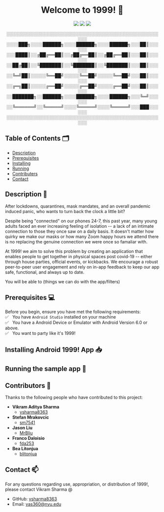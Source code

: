 <h1 align="center">Welcome to 1999! 👋</h1>

<p align="center">
  <img src="https://img.shields.io/badge/Language-Java-brightgreen" />
  <img src="https://img.shields.io/badge/Platform-Android-blue" />
  <img src="https://img.shields.io/badge/Contributers-5-red" />
</p>

<p align="center">
  ░░░░░░░░░░░░░░░░░░░░░░░░░░░░░░░░░░░░░░░░░░░░░░░░░░░░░<br/>
  ░░░░███╗░░░░██████╗░░░░██████╗░░░░██████╗░░░██║░░░░░░<br/>
  ░░░████║░░╔██╔══██║░░╔██╔══██║░░╔██╔══██║░░░██║░░░░░░<br/>
  ░░██╔██║░░╚███████║░░╚███████║░░╚███████║░░░██║░░░░░░<br/>
  ░░╚═╝██║░░░░░╚══██╝░░░░░╚══██╝░░░░░╚══██╝░░░██║░░░░░░<br/>
  ░░╔═╗██║░░░░░╔══██╝░░░░░╔══██╝░░░░░╔══██╝░░░██║░░░░░░<br/>
  ░░███████╗░░██████╗░░░░██████╗░░░░██████╗░░░╚═╝░░░░░░<br/>
  ░░╚══════╝░░╚═════╝░░░░╚═════╝░░░░╚═════╝░░░███░░░░░░<br/>
  ░░░░░░░░░░░░░░░░░░░░░░░░░░░░░░░░░░░░░░░░░░░░░░░░░░░░░<br/>
</p>

## Table of Contents 🗂

  * [Description](https://github.com/sm7541/Readme#description-)<br/>
  * [Prerequisites](https://github.com/sm7541/Readme#prerequisites-)<br/>
  * [Installing](https://github.com/sm7541/Readme#installing-android-1999-app-)<br/>
  * [Running](https://github.com/sm7541/Readme#running-the-sample-app-)<br/>
  * [Contributers](https://github.com/sm7541/Readme#contributors-)<br/>
  * [Contact](https://github.com/sm7541/Readme#contributors-)<br/>

## Description 📝

After lockdowns, quarantines, mask mandates, and an overall pandemic induced panic, who wants to turn back the clock a little bit?

Despite being "connected" on our phones 24-7, this past year, many young adults faced an ever increasing feeling of isolation -- a lack of an intimate connection to those they once saw on a daily basis. It doesn't matter how quirky we make our masks or how many Zoom happy hours we attend there is no replacing the genuine connection we were once so famaliar with.

At 1999! we aim to solve this problem by creating an application that enables people to get together in physical spaces post covid-19 -- either through house parties, official events, or kickbacks. We encourage a robust peer-to-peer user engagement and rely on in-app feedback to keep our app safe, functional, and always up to date. 

You will be able to (things we can do with the app/filters)

## Prerequisites 💻

Before you begin, ensure you have met the following requirements:<br/>
✅ &nbsp; You have `Android Studio` installed on your machine <br/>
✅ &nbsp; You have a Android Device or Emulator with Android Version 6.0 or above. <br/>
✅ &nbsp; You want to party like it's 1999! <br/>

## Installing Android 1999! App 📥

## Running the sample app 🚀

## Contributors 🤝 
Thanks to the following people who have contributed to this project:<br/>
* **Vikram Aditya Sharma**
  * [vsharma8363](https://github.com/vsharma8363)<br/>
* **Stefan Mrakovcic**
  * [sm7541](https://github.com/sm7541) <br/>
* **Jason Liu**
  * [MrBliu](https://github.com/MrBliu)<br/>
* **Franco Daloisio**
  * [fda253](https://github.com/fda253)<br/>
* **Bea Litonjua**
  * [blitonjua](https://github.com/blitonjua)<br/>

## Contact 📫
For any questions regarding use, appropriation, or distribution of 1999!, please contact Vikram Sharma @
* GitHub: [vsharma8363](https://github.com/vsharma8363)
* Email: vas360@nyu.edu
